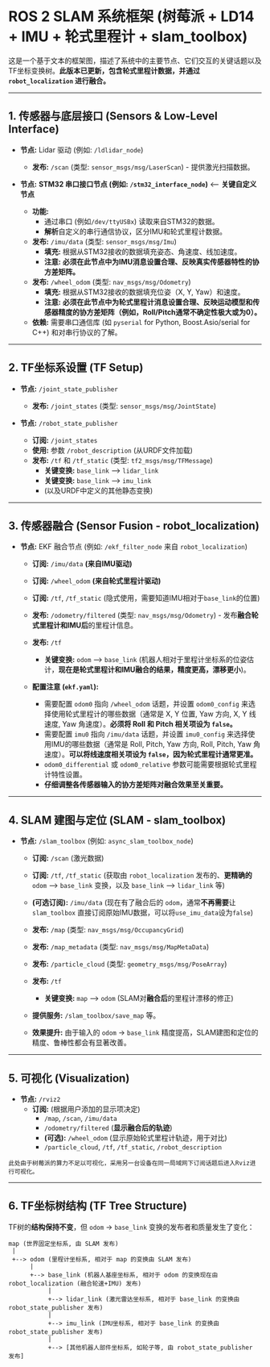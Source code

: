 # ROS 2 SLAM 系统框架 (树莓派 + LD14 + IMU + 轮式里程计 + slam_toolbox)

这是一个基于文本的框架图，描述了系统中的主要节点、它们交互的关键话题以及TF坐标变换树。**此版本已更新，包含轮式里程计数据，并通过 `robot_localization` 进行融合。**

---

## 1. 传感器与底层接口 (Sensors & Low-Level Interface)

* **节点:** Lidar 驱动 (例如: `/ldlidar_node`)
    * **发布:** `/scan` (类型: `sensor_msgs/msg/LaserScan`) - 提供激光扫描数据。

* **节点:** **STM32 串口接口节点 (例如: `/stm32_interface_node`)** <-- **关键自定义节点**
    * **功能:**
        * 通过串口 (例如`/dev/ttyUSBx`) 读取来自STM32的数据。
        * **解析**自定义的串行通信协议，区分IMU和轮式里程计数据。
    * **发布:** `/imu/data` (类型: `sensor_msgs/msg/Imu`)
        * **填充:** 根据从STM32接收的数据填充姿态、角速度、线加速度。
        * **注意:** **必须在此节点中为IMU消息设置合理、反映真实传感器特性的协方差矩阵。**
    * **发布:** `/wheel_odom` (类型: `nav_msgs/msg/Odometry`)
        * **填充:** 根据从STM32接收的数据填充位姿（X, Y, Yaw）和速度。
        * **注意:** **必须在此节点中为轮式里程计消息设置合理、反映运动模型和传感器精度的协方差矩阵（例如，Roll/Pitch通常不确定性极大或为0）。**
    * **依赖:** 需要串口通信库 (如 `pyserial` for Python, Boost.Asio/serial for C++) 和对串行协议的了解。

---

## 2. TF坐标系设置 (TF Setup)

* **节点:** `/joint_state_publisher`
    * **发布:** `/joint_states` (类型: `sensor_msgs/msg/JointState`)

* **节点:** `/robot_state_publisher`
    * **订阅:** `/joint_states`
    * **使用:** 参数 `/robot_description` (从URDF文件加载)
    * **发布:** `/tf` 和 `/tf_static` (类型: `tf2_msgs/msg/TFMessage`)
        * **关键变换:** `base_link` --> `lidar_link`
        * **关键变换:** `base_link` --> `imu_link`
        * (以及URDF中定义的其他静态变换)

---

## 3. 传感器融合 (Sensor Fusion - robot_localization)

* **节点:** EKF 融合节点 (例如: `/ekf_filter_node` 来自 `robot_localization`)
    * **订阅:** `/imu/data` **(来自IMU驱动)**
    * **订阅:** `/wheel_odom` **(来自轮式里程计驱动)**
    * **订阅:** `/tf`, `/tf_static` (隐式使用，需要知道IMU相对于`base_link`的位置)
    * **发布:** `/odometry/filtered` (类型: `nav_msgs/msg/Odometry`) - 发布**融合轮式里程计和IMU后**的里程计信息。
    * **发布:** `/tf`
        * **关键变换:** `odom` --> `base_link` (机器人相对于里程计坐标系的位姿估计，**现在是轮式里程计和IMU融合的结果，精度更高，漂移更小**)。

    * **配置注意 (`ekf.yaml`):**
        * 需要配置 `odom0` 指向 `/wheel_odom` 话题，并设置 `odom0_config` 来选择使用轮式里程计的哪些数据（通常是 X, Y 位置, Yaw 方向, X, Y 线速度, Yaw 角速度）。**必须将 Roll 和 Pitch 相关项设为 `false`。**
        * 需要配置 `imu0` 指向 `/imu/data` 话题，并设置 `imu0_config` 来选择使用IMU的哪些数据（通常是 Roll, Pitch, Yaw 方向, Roll, Pitch, Yaw 角速度）。**可以将线速度相关项设为 `false`，因为轮式里程计通常更准。**
        * `odom0_differential` 或 `odom0_relative` 参数可能需要根据轮式里程计特性设置。
        * **仔细调整各传感器输入的协方差矩阵对融合效果至关重要。**

---

## 4. SLAM 建图与定位 (SLAM - slam_toolbox)

* **节点:** `/slam_toolbox` (例如: `async_slam_toolbox_node`)
    * **订阅:** `/scan` (激光数据)
    * **订阅:** `/tf`, `/tf_static` (获取由 `robot_localization` 发布的、**更精确的** `odom` --> `base_link` 变换，以及 `base_link` --> `lidar_link` 等)
    * **(可选订阅):** `/imu/data` (现在有了融合后的 `odom`，通常**不再需要**让 `slam_toolbox` 直接订阅原始IMU数据，可以将`use_imu_data`设为`false`)
    * **发布:** `/map` (类型: `nav_msgs/msg/OccupancyGrid`)
    * **发布:** `/map_metadata` (类型: `nav_msgs/msg/MapMetaData`)
    * **发布:** `/particle_cloud` (类型: `geometry_msgs/msg/PoseArray`)
    * **发布:** `/tf`
        * **关键变换:** `map` --> `odom` (SLAM对**融合后**的里程计漂移的修正)
    * **提供服务:** `/slam_toolbox/save_map` 等。

    * **效果提升:** 由于输入的 `odom` -> `base_link` 精度提高，SLAM建图和定位的精度、鲁棒性都会有显著改善。

---

## 5. 可视化 (Visualization)

* **节点:** `/rviz2`
    * **订阅:** (根据用户添加的显示项决定)
        * `/map`, `/scan`, `/imu/data`
        * `/odometry/filtered` (**显示融合后的轨迹**)
        * **(可选):** `/wheel_odom` (显示原始轮式里程计轨迹，用于对比)
        * `/particle_cloud`, `/tf`, `/tf_static`, `/robot_description`

```
此处由于树莓派的算力不足以可视化，采用另一台设备在同一局域网下订阅话题后进入Rviz进行可视化。
```

---

## 6. TF坐标树结构 (TF Tree Structure)

TF树的**结构保持不变**，但 `odom` -> `base_link` 变换的发布者和质量发生了变化：

```text
map (世界固定坐标系, 由 SLAM 发布)
 |
 +--> odom (里程计坐标系, 相对于 map 的变换由 SLAM 发布)
      |
      +--> base_link (机器人基座坐标系, 相对于 odom 的变换现在由 robot_localization (融合轮速+IMU) 发布)
           |
           +--> lidar_link (激光雷达坐标系, 相对于 base_link 的变换由 robot_state_publisher 发布)
           |
           +--> imu_link (IMU坐标系, 相对于 base_link 的变换由 robot_state_publisher 发布)
           |
           +--> [其他机器人部件坐标系, 如轮子等, 由 robot_state_publisher 发布]